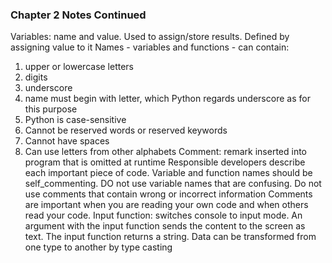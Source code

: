 ### Chapter 2 Notes Continued
Variables: name and value. Used to assign/store results. Defined by assigning value to it
Names - variables and functions - can contain:
1. upper or lowercase letters
2. digits
3. underscore
4. name must begin with letter, which Python regards underscore as for this purpose
5. Python is case-sensitive
6. Cannot be reserved words or reserved keywords
7. Cannot have spaces
8. Can use letters from other alphabets
Comment: remark inserted into program that is omitted at runtime
Responsible developers describe each important piece of code.
Variable and function names should be self_commenting. DO not use variable names that are confusing.
Do not use comments that contain wrong or incorrect information
Comments are important when you are reading your own code and when others read your code.
Input function: switches console to input mode. An argument with the input function sends the content to the screen as text.
The input function returns a string. 
Data can be transformed from one type to another by type casting